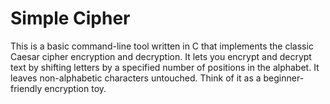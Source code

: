 # Simple Cipher

This is a basic command-line tool written in C that implements the classic Caesar cipher
encryption and decryption. It lets you encrypt and decrypt text by shifting letters by a 
specified number of positions in the alphabet. It leaves non-alphabetic characters untouched. 
Think of it as a beginner-friendly encryption toy.
